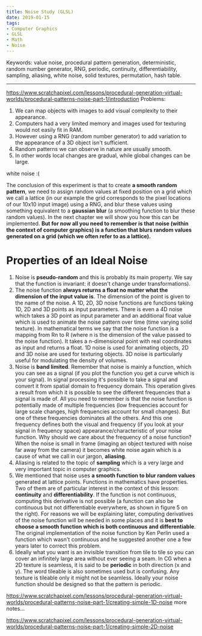 ```yaml
---
title: Noise Study (GLSL)
date: 2019-01-15
tags:
- Computer Graphics
- GLSL
- Math
- Noise
---
```

Keywords:
value noise,
procedural pattern generation,
deterministic,
random number generator, RNG,
periodic, continuity, differentiability,
sampling, aliasing, white noise, solid textures,
permutation, hash table.

---
https://www.scratchapixel.com/lessons/procedural-generation-virtual-worlds/procedural-patterns-noise-part-1/introduction
Problems:
1. We can map objects with images to add visual complexity to their appearance.
2. Computers had a very limited memory and images used for texturing would not easily fit in RAM.
3. However using a RNG (random number generator) to add variation to the appearance of a 3D object isn't sufficient.
4. Random patterns we can observe in nature are usually smooth.
5. In other words local changes are gradual, while global changes can be large.

white noise :(

The conclusion of this experiment is that to create **a smooth random pattern**, we need to assign random values at fixed position on a grid which we call a lattice (in our example the grid corresponds to the pixel locations of our 10x10 input image) using a RNG, and blur these values using something equivalent to a **gaussian blur** (a smoothing function to blur these random values). In the next chapter we will show you how this can be implemented. **But for now all you need to remember is that noise (within the context of computer graphics) is a function that blurs random values generated on a grid (which we often refer to as a lattice).**

# Properties of an Ideal Noise
1. Noise is **pseudo-random** and this is probably its main property. We say that the function is invariant: it doesn't change under transformations).
2. The noise function **always returns a float no matter what the dimension of the input value is**. The dimension of the point is given to the name of the noise. A 1D, 2D, 3D noise functions are functions taking 1D, 2D and 3D points as input parameters. There is even a 4D noise which takes a 3D point as input parameter and an additional float value which is used to animate the noise pattern over time (time varying solid texture). In mathematical terms we say that the noise function is a mapping from Rn to R (where n is the dimension of the value passed to the noise function). It takes a n-dimensional point with real coordinates as input and returns a float. 1D noise is used for animating objects, 2D and 3D noise are used for texturing objects. 3D noise is particularly useful for modulating the density of volumes.
3. Noise is **band limited**. Remember that noise is mainly a function, which you can see as a signal (if you plot the function you get a curve which is your signal). In signal processing it's possible to take a signal and convert it from spatial domain to frequency domain. This operation gives a result from which it is possible to see the different frequencies that a signal is made of. All you need to remember is that the noise function is potentially made of multiple frequencies (low frequencies account for large scale changes, high frequencies account for small changes). But one of these frequencies dominates all the others. And this one frequency defines both the visual and frequency (if you look at your signal in frequency space) appearance/characteristic of your noise function. Why should we care about the frequency of a noise function? When the noise is small in frame (imaging an object textured with noise far away from the camera) it becomes white noise again which is a cause of what we call in our jargon, **aliasing**.
4. Aliasing is related to the topic of **sampling** which is a very large and very important topic in computer graphics.
5. We mentioned that noise uses **a smooth function to blur random values** generated at lattice points. Functions in mathematics have properties. Two of them are of particular interest in the context of this lesson: **continuity** and **differentiability**. If the function is not continuous, computing this derivative is not possible (a function can also be continuous but not differentiable everywhere, as shown in figure 5 on the right). For reasons we will be explaining later, computing derivatives of the noise function will be needed in some places and it is **best to choose a smooth function which is both continuous and differentiable**. The original implementation of the noise function by Ken Perlin used a function which wasn't continuous and he suggested another one a few years later to correct this problem.
6. Ideally what you want is an invisible transition from tile to tile so you can cover an infinitely large area without ever seeing a seam. In CG when a 2D texture is seamless, it is said to be **periodic** in both direction (x and y). The word tileable is also sometimes used but is confusing. Any texture is tileable only it might not be seamless. Ideally your noise function should be designed so that the pattern is periodic.

https://www.scratchapixel.com/lessons/procedural-generation-virtual-worlds/procedural-patterns-noise-part-1/creating-simple-1D-noise
more notes...

https://www.scratchapixel.com/lessons/procedural-generation-virtual-worlds/procedural-patterns-noise-part-1/creating-simple-2D-noise
